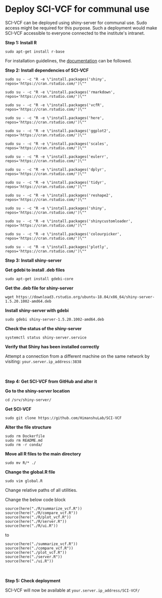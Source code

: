 # Deploy SCI-VCF for communal use

SCI-VCF can be deployed using shiny-server for communal use. Sudo access might be required for this purpose. Such a deployment would make SCI-VCF accessible to everyone connected to the institute's intranet.

**Step 1: Install R**

```
sudo apt-get install r-base
```

For installation guidelines, the [documentation](https://cran.r-project.org/) can be followed. 


**Step 2: Install dependencies of SCI-VCF**

```
sudo su - -c "R -e \"install.packages('shiny', repos='https://cran.rstudio.com/')\""
```
```
sudo su - -c "R -e \"install.packages('rmarkdown', repos='https://cran.rstudio.com/')\""
```
```
sudo su - -c "R -e \"install.packages('vcfR', repos='https://cran.rstudio.com/')\""
```
```
sudo su - -c "R -e \"install.packages('here', repos='https://cran.rstudio.com/')\""
```
```
sudo su - -c "R -e \"install.packages('ggplot2', repos='https://cran.rstudio.com/')\""
```
```
sudo su - -c "R -e \"install.packages('scales', repos='https://cran.rstudio.com/')\""
```
```
sudo su - -c "R -e \"install.packages('eulerr', repos='https://cran.rstudio.com/')\""
```
```
sudo su - -c "R -e \"install.packages('dplyr', repos='https://cran.rstudio.com/')\""
```
```
sudo su - -c "R -e \"install.packages('tidyr', repos='https://cran.rstudio.com/')\""
```
```
sudo su - -c "R -e \"install.packages('reshape2', repos='https://cran.rstudio.com/')\""
```
```
sudo su - -c "R -e \"install.packages('shiny', repos='https://cran.rstudio.com/')\""
```
```
sudo su - -c "R -e \"install.packages('shinycustomloader', repos='https://cran.rstudio.com/')\""
```
```
sudo su - -c "R -e \"install.packages('colourpicker', repos='https://cran.rstudio.com/')\""
```
```
sudo su - -c "R -e \"install.packages('plotly', repos='https://cran.rstudio.com/')\""

```

**Step 3: Install shiny-server**

**Get gdebi to install .deb files**
```
sudo apt-get install gdebi-core
```

**Get the .deb file for shiny-server**
```
wget https://download3.rstudio.org/ubuntu-18.04/x86_64/shiny-server-1.5.20.1002-amd64.deb
```

**Install shiny-server with gdebi**
```
sudo gdebi shiny-server-1.5.20.1002-amd64.deb
```

**Check the status of the shiny-server**
```
systemctl status shiny-server.service
```


**Verify that Shiny has been installed correctly**

Attempt a connection from a different machine on the same network by visiting: ```your.server.ip_address:3838```

<br><br>
**Step 4: Get SCI-VCF from GitHub and alter it**

**Go to the shiny-server location**
```
cd /srv/shiny-server/ 
```


**Get SCI-VCF**
```
sudo git clone https://github.com/HimanshuLab/SCI-VCF
```


**Alter the file structure**
```
sudo rm Dockerfile
sudo rm README.md
sudo rm -r conda/
```


**Move all R files to the main directory**
```
sudo mv R/* ./
```

**Change the global.R file**
```
sudo vim global.R
```

Change relative paths of all utilities. 

Change the below code block 
```
source(here("./R/summarize_vcf.R"))
source(here("./R/compare_vcf.R"))
source(here("./R/plot_vcf.R"))
source(here("./R/server.R"))
source(here("./R/ui.R"))
```

to

```
source(here("./summarize_vcf.R"))
source(here("./compare_vcf.R"))
source(here("./plot_vcf.R"))
source(here("./server.R"))
source(here("./ui.R"))
```

<br><br>
**Step 5: Check deployment**

SCI-VCF will now be available at ```your.server.ip_address/SCI-VCF/```